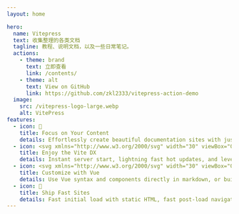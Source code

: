 ```yaml
---
layout: home

hero:
  name: Vitepress
  text: 收集整理的各类文档
  tagline: 教程、说明文档，以及一些日常笔记。
  actions:
    - theme: brand
      text: 立即查看
      link: /contents/
    - theme: alt
      text: View on GitHub
      link: https://github.com/zkl2333/vitepress-action-demo
  image:
    src: /vitepress-logo-large.webp
    alt: VitePress
features:
  - icon: 📝
    title: Focus on Your Content
    details: Effortlessly create beautiful documentation sites with just markdown.
  - icon: <svg xmlns="http://www.w3.org/2000/svg" width="30" viewBox="0 0 256 256.32"><defs><linearGradient id="a" x1="-.828%" x2="57.636%" y1="7.652%" y2="78.411%"><stop offset="0%" stop-color="#41D1FF"/><stop offset="100%" stop-color="#BD34FE"/></linearGradient><linearGradient id="b" x1="43.376%" x2="50.316%" y1="2.242%" y2="89.03%"><stop offset="0%" stop-color="#FFEA83"/><stop offset="8.333%" stop-color="#FFDD35"/><stop offset="100%" stop-color="#FFA800"/></linearGradient></defs><path fill="url(#a)" d="M255.153 37.938 134.897 252.976c-2.483 4.44-8.862 4.466-11.382.048L.875 37.958c-2.746-4.814 1.371-10.646 6.827-9.67l120.385 21.517a6.537 6.537 0 0 0 2.322-.004l117.867-21.483c5.438-.991 9.574 4.796 6.877 9.62Z"/><path fill="url(#b)" d="M185.432.063 96.44 17.501a3.268 3.268 0 0 0-2.634 3.014l-5.474 92.456a3.268 3.268 0 0 0 3.997 3.378l24.777-5.718c2.318-.535 4.413 1.507 3.936 3.838l-7.361 36.047c-.495 2.426 1.782 4.5 4.151 3.78l15.304-4.649c2.372-.72 4.652 1.36 4.15 3.788l-11.698 56.621c-.732 3.542 3.979 5.473 5.943 2.437l1.313-2.028 72.516-144.72c1.215-2.423-.88-5.186-3.54-4.672l-25.505 4.922c-2.396.462-4.435-1.77-3.759-4.114l16.646-57.705c.677-2.35-1.37-4.583-3.769-4.113Z"/></svg>
    title: Enjoy the Vite DX
    details: Instant server start, lightning fast hot updates, and leverage Vite ecosystem plugins.
  - icon: <svg xmlns="http://www.w3.org/2000/svg" width="30" viewBox="0 0 256 220.8"><path fill="#41B883" d="M204.8 0H256L128 220.8 0 0h97.92L128 51.2 157.44 0h47.36Z"/><path fill="#41B883" d="m0 0 128 220.8L256 0h-51.2L128 132.48 50.56 0H0Z"/><path fill="#35495E" d="M50.56 0 128 133.12 204.8 0h-47.36L128 51.2 97.92 0H50.56Z"/></svg>
    title: Customize with Vue
    details: Use Vue syntax and components directly in markdown, or build custom themes with Vue.
  - icon: 🚀
    title: Ship Fast Sites
    details: Fast initial load with static HTML, fast post-load navigation with client-side routing.
---
```


<style>
:root {
  --vp-home-hero-name-color: transparent;
  --vp-home-hero-name-background: -webkit-linear-gradient(120deg, #bd34fe 30%, #41d1ff);

  --vp-home-hero-image-background-image: linear-gradient(-45deg, #bd34fe 50%, #47caff 50%);
  --vp-home-hero-image-filter: blur(40px);

  --vp-c-brand: #10b981;
  --vp-c-text-code: #10b981;
  --vp-c-mute: rgba(109, 109, 109, 0.18);
  --vp-button-brand-bg: #059669;
  --vp-button-brand-hover-bg: #047857;
  --vp-button-brand-hover-border: #059669;
  --vp-button-brand-active-bg: #047051;
  --vp-button-brand-active-border: #34d399;
}
:root .dark{
  --vp-c-mute: #ff0000;
  --vp-c-text-code: #fff000;
  /* --vp-c-text-code: #34cb94; */
}
.VPHero.has-image.VPHomeHero .tagline {
  font-weight: 300 !important;
  padding-top: 5px !important;
}
.VPHero.has-image.VPHomeHero .text {
  line-height: 77px !important;
  letter-spacing: 0 !important;
}

@media (min-width: 640px) {
  :root {
    --vp-home-hero-image-filter: blur(56px);
  }
}

@media (min-width: 960px) {
  :root {
    --vp-home-hero-image-filter: blur(72px);
  }
}
</style>
